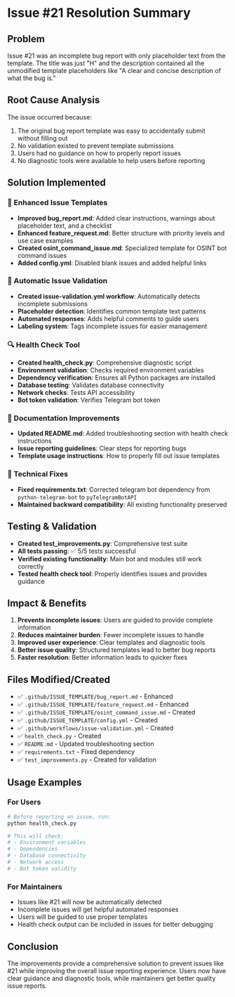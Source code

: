 # Issue #21 Resolution Summary

## Problem
Issue #21 was an incomplete bug report with only placeholder text from the template. The title was just "H" and the description contained all the unmodified template placeholders like "A clear and concise description of what the bug is."

## Root Cause Analysis
The issue occurred because:
1. The original bug report template was easy to accidentally submit without filling out
2. No validation existed to prevent template submissions
3. Users had no guidance on how to properly report issues
4. No diagnostic tools were available to help users before reporting

## Solution Implemented

### 🔧 Enhanced Issue Templates
- **Improved bug_report.md**: Added clear instructions, warnings about placeholder text, and a checklist
- **Enhanced feature_request.md**: Better structure with priority levels and use case examples
- **Created osint_command_issue.md**: Specialized template for OSINT bot command issues
- **Added config.yml**: Disabled blank issues and added helpful links

### 🤖 Automatic Issue Validation
- **Created issue-validation.yml workflow**: Automatically detects incomplete submissions
- **Placeholder detection**: Identifies common template text patterns
- **Automated responses**: Adds helpful comments to guide users
- **Labeling system**: Tags incomplete issues for easier management

### 🔍 Health Check Tool
- **Created health_check.py**: Comprehensive diagnostic script
- **Environment validation**: Checks required environment variables
- **Dependency verification**: Ensures all Python packages are installed
- **Database testing**: Validates database connectivity
- **Network checks**: Tests API accessibility
- **Bot token validation**: Verifies Telegram bot token

### 📖 Documentation Improvements
- **Updated README.md**: Added troubleshooting section with health check instructions
- **Issue reporting guidelines**: Clear steps for reporting bugs
- **Template usage instructions**: How to properly fill out issue templates

### 🔧 Technical Fixes
- **Fixed requirements.txt**: Corrected telegram bot dependency from `python-telegram-bot` to `pyTelegramBotAPI`
- **Maintained backward compatibility**: All existing functionality preserved

## Testing & Validation
- **Created test_improvements.py**: Comprehensive test suite
- **All tests passing**: ✅ 5/5 tests successful
- **Verified existing functionality**: Main bot and modules still work correctly
- **Tested health check tool**: Properly identifies issues and provides guidance

## Impact & Benefits
1. **Prevents incomplete issues**: Users are guided to provide complete information
2. **Reduces maintainer burden**: Fewer incomplete issues to handle
3. **Improved user experience**: Clear templates and diagnostic tools
4. **Better issue quality**: Structured templates lead to better bug reports
5. **Faster resolution**: Better information leads to quicker fixes

## Files Modified/Created
- ✅ `.github/ISSUE_TEMPLATE/bug_report.md` - Enhanced
- ✅ `.github/ISSUE_TEMPLATE/feature_request.md` - Enhanced
- ✅ `.github/ISSUE_TEMPLATE/osint_command_issue.md` - Created
- ✅ `.github/ISSUE_TEMPLATE/config.yml` - Created
- ✅ `.github/workflows/issue-validation.yml` - Created
- ✅ `health_check.py` - Created
- ✅ `README.md` - Updated troubleshooting section
- ✅ `requirements.txt` - Fixed dependency
- ✅ `test_improvements.py` - Created for validation

## Usage Examples

### For Users
```bash
# Before reporting an issue, run:
python health_check.py

# This will check:
# - Environment variables
# - Dependencies
# - Database connectivity
# - Network access
# - Bot token validity
```

### For Maintainers
- Issues like #21 will now be automatically detected
- Incomplete issues will get helpful automated responses
- Users will be guided to use proper templates
- Health check output can be included in issues for better debugging

## Conclusion
The improvements provide a comprehensive solution to prevent issues like #21 while improving the overall issue reporting experience. Users now have clear guidance and diagnostic tools, while maintainers get better quality issue reports.